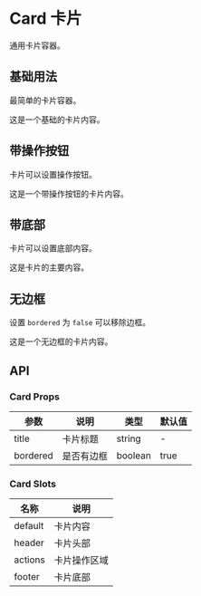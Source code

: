 # Card 卡片

通用卡片容器。

## 基础用法

最简单的卡片容器。

<script setup>
import { Card } from '@/card/src/index.ts'
</script>

<Card title="基础卡片">
  <p>这是一个基础的卡片内容。</p>
</Card>

## 带操作按钮

卡片可以设置操作按钮。

<Card title="带操作的卡片">
  <template #actions>
    <button>设置</button>
    <button>更多</button>
  </template>
  <p>这是一个带操作按钮的卡片内容。</p>
</Card>

## 带底部

卡片可以设置底部内容。

<Card title="带底部的卡片">
  <p>这是卡片的主要内容。</p>
  <template #footer>
    <button>确定</button>
    <button>取消</button>
  </template>
</Card>

## 无边框

设置 `bordered` 为 `false` 可以移除边框。

<Card title="无边框卡片" :bordered="false">
  <p>这是一个无边框的卡片内容。</p>
</Card>

## API

### Card Props

| 参数 | 说明 | 类型 | 默认值 |
| --- | --- | --- | --- |
| title | 卡片标题 | string | - |
| bordered | 是否有边框 | boolean | true |

### Card Slots

| 名称 | 说明 |
| --- | --- |
| default | 卡片内容 |
| header | 卡片头部 |
| actions | 卡片操作区域 |
| footer | 卡片底部 |

<style scoped>
button {
  padding: 4px 8px;
  margin: 0 4px;
  border: 1px solid #d9d9d9;
  border-radius: 4px;
  background: #fff;
  cursor: pointer;
}

button:hover {
  border-color: #40a9ff;
  color: #40a9ff;
}

.pro-card {
  margin-bottom: 16px;
}
</style>
